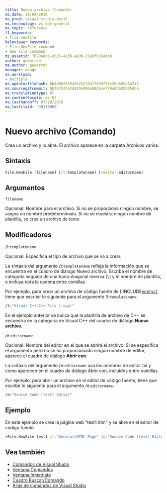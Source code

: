 ```yaml
---
title: Nuevo archivo (Comando)
ms.date: 11/04/2016
ms.prod: visual-studio-dev15
ms.technology: vs-ide-general
ms.topic: reference
f1_keywords:
- file.newfile
helpviewer_keywords:
- File.NewFile command
- New File command
ms.assetid: 767868d6-a525-425b-a43b-2198f636ab6b
author: gewarren
ms.author: gewarren
manager: douge
ms.workload:
- multiple
ms.openlocfilehash: 8b4d68f53343b2523347f89977fe2bd602d64742
ms.sourcegitcommit: 5b767247b3d819a99deb0dbce729a0562b9654ba
ms.translationtype: HT
ms.contentlocale: es-ES
ms.lasthandoff: 07/20/2018
ms.locfileid: "39179962"
---
```

# <a name="new-file-command"></a>Nuevo archivo (Comando)
Crea un archivo y lo abre. El archivo aparece en la carpeta Archivos varios.

## <a name="syntax"></a>Sintaxis

```cmd
File.NewFile [filename] [/t:templatename] [/editor:editorname]
```

## <a name="arguments"></a>Argumentos
 `filename`

 Opcional. Nombre para el archivo. Si no se proporciona ningún nombre, se asigna un nombre predeterminado. Si no se muestra ningún nombre de plantilla, se crea un archivo de texto.

## <a name="switches"></a>Modificadores
 /t:`templatename`

 Opcional. Especifica el tipo de archivo que se va a crear.

 La sintaxis del argumento /t:`templatename` refleja la información que se encuentra en el cuadro de diálogo Nuevo archivo. Escriba el nombre de categoría seguido de una barra diagonal inversa (`\`) y el nombre de plantilla, e incluya toda la cadena entre comillas.

 Por ejemplo, para crear un archivo de código fuente de [!INCLUDE[vcprvc](../../code-quality/includes/vcprvc_md.md)], tiene que escribir lo siguiente para el argumento /t:`templatename`.

```cmd
/t:"Visual C++\C++ File (.cpp)"
```

 En el ejemplo anterior se indica que la plantilla de archivo de C++ se encuentra en la categoría de Visual C++ del cuadro de diálogo **Nuevo archivo**.

 /e:`editorname`

 Opcional. Nombre del editor en el que se abrirá el archivo. Si se especifica el argumento pero no se ha proporcionado ningún nombre de editor, aparece el cuadro de diálogo **Abrir con**.

 La sintaxis del argumento /e:`editorname` usa los nombres de editor tal y como aparecen en el cuadro de diálogo Abrir con, incluidos entre comillas.

 Por ejemplo, para abrir un archivo en el editor de código fuente, tiene que escribir lo siguiente para el argumento /e:`editorname`.

```cmd
/e:"Source Code (text) Editor"
```

## <a name="example"></a>Ejemplo
 En este ejemplo se crea la página web "test1.htm" y se abre en el editor de código fuente.

```cmd
>File.NewFile test1 /t:"General\HTML Page" /e:"Source Code (text) Editor"
```

## <a name="see-also"></a>Vea también

- [Comandos de Visual Studio](../../ide/reference/visual-studio-commands.md)
- [Ventana Comandos](../../ide/reference/command-window.md)
- [Ventana Inmediato](../../ide/reference/immediate-window.md)
- [Cuadro Buscar/Comando](../../ide/find-command-box.md)
- [Alias de comandos de Visual Studio](../../ide/reference/visual-studio-command-aliases.md)